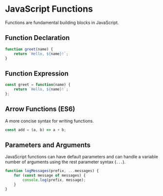 # JavaScript Functions

Functions are fundamental building blocks in JavaScript.

## Function Declaration

```javascript
function greet(name) {
    return `Hello, ${name}!`;
}
```

## Function Expression

```javascript
const greet = function(name) {
    return `Hello, ${name}!`;
};
```

## Arrow Functions (ES6)
A more concise syntax for writing functions.

```javascript
const add = (a, b) => a + b;
```

## Parameters and Arguments
JavaScript functions can have default parameters and can handle a variable number of arguments using the rest parameter syntax (`...`).

```javascript
function logMessages(prefix, ...messages) {
    for (const message of messages) {
        console.log(prefix, message);
    }
}
```
